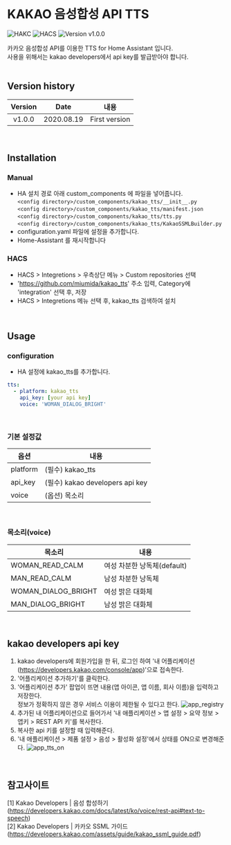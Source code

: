 # KAKAO 음성합성 API TTS

![HAKC][hakc-shield]
![HACS][hacs-shield]
![Version v1.0.0][version-shield]

카카오 음성합성 API를 이용한 TTS for Home Assistant 입니다.<br>
사용을 위해서는 kakao developers에서 api key를 발급받아야 합니다.<br>
<br>

## Version history
| Version | Date        | 내용              |
| :-----: | :---------: | ----------------------- |
| v1.0.0  | 2020.08.19  | First version  |

<br>

## Installation
### Manual
- HA 설치 경로 아래 custom_components 에 파일을 넣어줍니다.<br>
  `<config directory>/custom_components/kakao_tts/__init__.py`<br>
  `<config directory>/custom_components/kakao_tts/manifest.json`<br>
  `<config directory>/custom_components/kakao_tts/tts.py`<br>
  `<config directory>/custom_components/kakao_tts/KakaoSSMLBuilder.py`<br>
- configuration.yaml 파일에 설정을 추가합니다.<br>
- Home-Assistant 를 재시작합니다<br>
### HACS
- HACS > Integretions > 우측상단 메뉴 > Custom repositories 선택
- 'https://github.com/miumida/kakao_tts' 주소 입력, Category에 'integration' 선택 후, 저장
- HACS > Integretions 메뉴 선택 후, kakao_tts 검색하여 설치

<br>

## Usage
### configuration
- HA 설정에 kakao_tts를 추가합니다.<br>
```yaml
tts:
  - platform: kakao_tts
    api_key: [your api key]
    voice: 'WOMAN_DIALOG_BRIGHT'
```

<br>

### 기본 설정값

|옵션|내용|
|--|--|
|platform| (필수) kakao_tts  |
|api_key| (필수) kakao developers api key |
|voice| (옵션) 목소리 |

<br>

### 목소리(voice)

|목소리|내용|
|--|--|
|WOMAN_READ_CALM|여성 차분한 낭독체(default)|
|MAN_READ_CALM | 남성 차분한 낭독체|
|WOMAN_DIALOG_BRIGHT | 여성 밝은 대화체|
|MAN_DIALOG_BRIGHT | 남성 밝은 대화체|

<br>

## kakao developers api key
1. kakao developers에 회원가입을 한 뒤, 로그인 하여 '내 어플리케이션(<https://developers.kakao.com/console/app>)'으로 접속한다.
2. '어플리케이션 추가하기'를 클릭한다.
3. '어플리케이션 추가' 팝업이 뜨면 내용(앱 아이콘, 앱 이름, 회사 이름)을 입력하고 저장한다.<br>
   정보가 정확하지 않은 경우 서비스 이용이 제한될 수 있다고 한다.
   ![app_registry](https://github.com/miumida/kakao_tts/blob/master/images/kakao_developers_app_registry.png?raw=true)<br>
4. 추가된 내 어플리케이션으로 들어가서 '내 애플리케이션 > 앱 설정 > 요약 정보 > 앱키 > REST API 키'를 복사한다.
5. 복사한 api 키를 설정할 때 입력해준다.
6. '내 애플리케이션 > 제품 설정 > 음성 > 활성화 설정'에서 상태를 ON으로 변경해준다.
![app_tts_on](https://github.com/miumida/kakao_tts/blob/master/images/kakao_developers_app_tts_on.png?raw=true)<br>

<br>

## 참고사이트
[1] Kakao Developers | 음성 합성하기 (<https://developers.kakao.com/docs/latest/ko/voice/rest-api#text-to-speech>)<br>
[2] Kakao Developers | 카카오 SSML 가이드 (https://developers.kakao.com/assets/guide/kakao_ssml_guide.pdf)<br>

[version-shield]: https://img.shields.io/badge/version-v1.0.0-orange.svg
[hakc-shield]: https://img.shields.io/badge/HAKC-Enjoy-blue.svg
[hacs-shield]: https://img.shields.io/badge/HACS-Custom-red.svg
